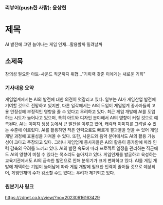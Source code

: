 ### 리뷰어(push한 사람): 윤상현

# 제목
AI 발전에 고민 늘어나는 게임 인재...활용할까 밀려날까


## 소제목
창의성 필요한 아트-사운드 직군까지 위협..."기획력 갖춘 이에게는 새로운 기회"

### 기사내용 요약
게임업계에서는 AI의 발전에 대한 의견이 엇갈리고 있다. 일부는 AI가 게임산업 발전에 기여할 것으로 전망하고 있지만, 다른 일각에서는 AI의 도입이 게임업계 종사자들의 고용 안정성에 부정적인 영향을 줄 수 있다고 우려하고 있다. 최근 게임 개발에 AI를 도입하는 시도가 늘어나고 있으며, 특히 아트와 디자인 분야에서 AI의 영향이 커질 것으로 예측된다. AI는 이미지 생성 등에서 큰 발전을 이루고 있어, 캐릭터 이미지를 그려낼 수 있는 수준에 이르렀다. AI를 활용하면 적은 인력으로도 빠르게 결과물을 얻을 수 있어 게임 개발 과정에 효율성을 가져올 수 있다. 또한, 사운드와 음악 분야에서도 AI의 활용 가능성이 크다고 주장되고 있다. 그러나 게임업계 종사자들은 AI의 활용이 증가함에 따라 인력 감축의 우려를 느끼고 있다. AI의 발전 속도에 따라 프로젝트 일정을 관리하는 직군에도 AI의 영향이 미칠 수 있다는 목소리도 높아지고 있다. 게임인재를 발굴하고 육성하는 교육기관에서도 AI의 급속한 발전으로 인해 분위기가 크게 변화하고 있다. AI를 게임 개발에 채택하는 기업이 늘어남에 따라 게임 개발에 필요한 인력이 줄어들 것으로 예상되어, 게임인재의 수가 감소할 수도 있다는 우려가 제기되고 있다.

### 원본기사 링크
https://zdnet.co.kr/view/?no=20230616163429
